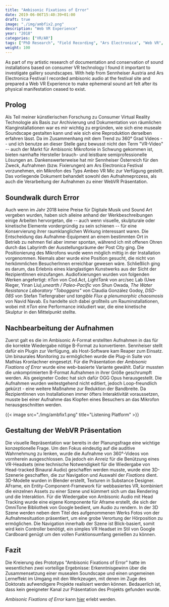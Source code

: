 ```yaml
---
title: "Ambisonic Fixations of Error"
date: 2019-06-06T15:40:39+01:00
draft: true
image: "./img/ambfix2.png"
description: "Web VR Experience"
year: "2018"
categories: ["VR/AR"]
tags: ["PhD Research", "Field Recording", "Ars Electronica", "Web VR", "Aframe"]
weight: 100
---
```


As part of my artistic research of documentation and conservation of sound 
installations based on consumer VR technology I found it important to investigate
gallery soundscapes. With help from Sennheiser Austria and Ars Electronica Festival 
I recorded ambisonic audio at the festival site and prepared a Web VR Experience to make 
ephemeral sound art felt after its physical manifestation ceased to exist.

Prolog
-------

Als Teil meiner künstlerischen Forschung zu Consumer Virtual Reality
Technologie als Basis zur Archivierung und Dokumentation von räumlichen
Klanginstallationen war es mir wichtig zu ergründen, wie sich eine
museale Soundscape gestalten kann und wie sich eine Reproduktion
derselben erfahren lässt. Da im Zusammenhang mit dem Trend zu 360° Grad
Videos -- und ich benutze an dieser Stelle ganz bewusst nicht den Term
"VR-Video" -- auch der Markt für Ambisonic Mikrofonie in Schwung
gekommen ist, bieten namhafte Hersteller brauch- und leistbare
semiprofessionelle Lösungen an. Dankenswerterweise hat mir Sennheiser
Österreich für den Zweck, Aufnahmen (bzw. Fixierungen) am Ars
Electronica Festival vorzunehmen, ein Mikrofon des Typs Ambeo VR Mic zur
Verfügung gestellt. Das vorliegende Dokument behandelt sowohl den
Aufnahmeprozess, als auch die Verarbeitung der Aufnahmen zu einer WebVR
Präsentation.

Soundwalk durch Error
-------

Auch wenn im Jahr 2018 keine Preise für Digitale Musik und Sound Art
vergeben wurden, haben sich alleine anhand der Werkbeschreibungen einige
Arbeiten hervorgetan, die -- auch wenn visuelle, skulpturale oder
kinetische Elemente vordergründig zu sein schienen -- für eine
Konservierung ihrer raumklanglichen Wirkung interessant waren. Die
Entscheidung das Aufnahme-Equipment an einem bestimmten Ort in Betrieb
zu nehmen fiel aber immer spontan, während ich mit offenen Ohren durch
das Labyrinth der Ausstellungsräume der Post City ging. Die
Positionierung des Mikrofons wurde wenn möglich mittig in der
Installation vorgenommen. Niemals aber wurde eine Position gesucht, die
nicht von herkömmlichen BesucherInnen erreichbar gewesen wäre.
Schließlich ging es darum, das Erlebnis eines klanglastigen Kunstwerks
aus der Sicht der RezipientInnen einzufangen. Audiofixierungen wurden
von folgenden Werken angefertigt: _πTon_ von Cod.Act,
_LightTank_ von arc/sec Lab (Uwe Rieger,
Yinan Liu),_unearth / Paleo-Pacific_ von
Shun Owada, _The Water Resistance Laboratory "Toboggans"_ von Claudia González Godoy, 
_DSD-08S_ von Stefan Tiefengraber und _tangible Flux φ plenumorphic chaosmosis_
von Navid Navab. Es handelte sich dabei großteils um Rauminstallationen,
wobei mit _πTon_ eine Performance inkludiert war, die eine
kinetische Skulptur in den Mittelpunkt stellte.

Nachbearbeitung der Aufnahmen
-----

Zuerst galt es die im Ambisonic A-Format erstellten Aufnahmen in das für
die korrekte Wiedergabe nötige B-Format zu konvertieren. Sennheiser
stellt dafür ein Plugin zur Verfügung, als Host-Software kam Reaper zum
Einsatz. Um binaurales Monitoring zu ermöglichen wurde die Plug-in Suite
von Mathias Kronlachner eingesetzt. Für die Präsentation der _Ambisonic
Fixations of Error_ wurde eine
web-basierte Variante gewählt. Dafür mussten die unkomprimierten
B-Format Aufnahmen in ihrer Größe geschrumpft werden. Als geeigneter
Codec hat sich dafür OGG Opus herausgestellt. Die Aufnahmen wurden
weitestgehend nicht editiert, jedoch Loop-freundlich gekürzt - eine
weitere Maßnahme zur Reduktion der Bandbreite. Da RezipientInnen von
Installationen immer öfters Interaktivität voraussetzen, musste bei
einer Aufnahme das Klopfen eines Besuchers an das Mikrofon
herausgeschnitten werden.

{{< image src="./img/ambfix1.png" title="Listening Platform" >}}

Gestaltung der WebVR Präsentation
-----

Die visuelle Repräsentation war bereits in der Planungsfrage eine
wichtige konzeptionelle Frage. Um den Fokus eindeutig auf die auditive
Wahrnehmung zu lenken, wurde die Aufnahme von 360°-Videos von vornherein
ausgeschlossen. Da jedoch ein Anreiz für die Benützung eines VR-Headsets
(eine technische Notwendigkeit für die Wiedergabe von Head-tracked
Binaural Audio) geschaffen werden musste, wurde eine 3D-Szenerie
geschaffen, die zur Navigation und Auswahl der _Fixations_ dient. 
3D-Modelle wurden in Blender erstellt,
Texturen in Substance Designer. AFrame, ein Entity-Component-Framework
für webbasiertes VR, kombiniert die einzelnen Assets zu einer Szene und
kümmert sich um das Rendering und die Interaktion. Für die Wiedergabe
von Ambisonic Audio mit Head Tracking wurde eine eigene Komponente für
Aframe erstellt, die sich der OmniTone Bibliothek von Google bedient, um
Audio zu rendern. In der 3D Szene werden neben dem Titel des
aufgenommenen Werks Fotos von der Aufnahmesituation präsentiert, um eine
grobe Verortung der Hörposition zu ermöglichen. Die Navigation innerhalb
der Szene ist Blick-basiert, somit wird kein Controller benötigt, ein
simples VR Headset im Stil von Google Cardboard genügt um den vollen
Funktionsumfang genießen zu können.

Fazit
----

Die Kreierung des Prototyps "Ambisonic Fixations of Error" hatte im
wesentlichen zwei vorteilige Ergebnisse: Erkenntnisgewinn über die
Zusammensetzung einer musealen Soundscape und einen ungemeinen
Lerneffekt im Umgang mit den Werkzeugen, mit denen im Zuge des Doktorats
aufwendigere Projekte realisiert werden können. Bedauerlich ist, dass
kein geeigneter Kanal zur Präsentation des Projekts gefunden wurde.

_Ambisonic Fixations of Error_ kann [hier](https://ambeoars18.firebaseapp.com/)
erlebt werden.